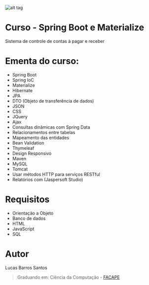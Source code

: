 ![alt tag](https://raw.githubusercontent.com/lucasbarrossantos/SpringBootAndMaterialize/master/index.png)

# Curso - Spring Boot e Materialize
Sistema de controle de contas à pagar e receber

# Ementa do curso:
- Spring Boot
- Spring IoC
- Materialize
- Hibernate
- JPA
- DTO (Objeto de transferência de dados)
- JSON
- CSS
- JQuery
- Ajax
- Consultas dinâmicas com Spring Data
- Relacionamentos entre tabelas
- Mapeamento das entidades
- Bean Validation
- Thymeleaf
- Design Responsivo
- Maven
- MySQL
- Tomcat
- Usar métodos HTTP para serviços RESTful
- Relatórios com (Jaspersoft Studio)

# Requisitos
* Orientação a Objeto
* Banco de dados
* HTML
* JavaScript
* SQL

# Autor
Lucas Barros Santos
> Graduando em: Ciência da Computação - [FACAPE](http://www.facape.br/novo/index.aspx)
